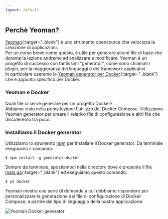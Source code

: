 ```yaml
---
layout: default
---
```


## Perchè Yeoman?

[Yeoman](http://yeoman.io/){:target="_blank"} è uno strumento opensource che velocizza la creazione di applicazioni.  
Per un corso breve come questo, è utile per generare alcuni file di base che durante la lezione andremo ad analizzare e modificare.
Yeoman è un progetto di successo con tantissimi "generator", come sono chiamati i plugin, per la maggioranza dei linguaggi e dei framework applicativi.  
In particolare useremo lo [Yeoman generator per Docker](https://github.com/Microsoft/generator-docker){:target="_blank"} che è appunto specifico per Docker.

### Yeoman e Docker

Quali file ci serve generare per un progetto Docker?  
Abbiamo visto nella prima lezione l'utilizzo del Docker Compose.
Utilizziamo Yeoman generator per creare il relativo file di configurazione e altri file che discuteremo tra poco.

### Installiamo il Docker generator

Utilizziamo lo strumento [npm](https://www.npmjs.com/) per installare il Docker generator. Da terminale eseguiamo il comando:

```$ npm install -g generator-docker```

Sempre da terminale, spostiamoci nella directory dove è presente il file [main.go](https://github.com/LOG-ED/docker-get-started/blob/master/main.go){:target="_blank"} ed eseguiamo questo comando:

```$ yo docker```

Yeoman mostra una serie di domande a cui dobbiamo rispondere per personalizzare la generazione dei file di configurazione di Docker Compose, a partire dal tipo di linguaggio della nostra applicazione:

![Yeoman Docker generator](/docker-get-started/images/yo-docker.png "Yeoman Docker generator")



